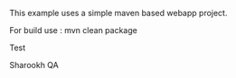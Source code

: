 This example uses a simple maven based webapp project.

For build use : mvn clean package

Test


Sharookh QA
